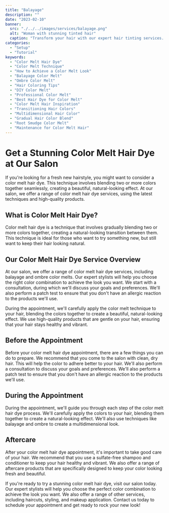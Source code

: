 ```yaml
---
title: "Balayage"
description: ""
date: "2023-02-10"
banner:
  src: "./../../images/services/balayage.png"
  alt: "Woman with stunning tinted hair"
  caption: "Transform your hair with our expert hair tinting services. Book your appointment now at Nik Salon and experience the difference."
categories:
  - "Setup"
  - "Tutorial"
keywords:
  - "Color Melt Hair Dye"
  - "Color Melt Technique"
  - "How to Achieve a Color Melt Look"
  - "Balayage Color Melt"
  - "Ombre Color Melt"
  - "Hair Coloring Tips"
  - "DIY Color Melt"
  - "Professional Color Melt"
  - "Best Hair Dye for Color Melt"
  - "Color Melt Hair Inspiration"
  - "Transitioning Hair Colors"
  - "Multidimensional Hair Color"
  - "Gradual Hair Color Blend"
  - "Root Smudge Color Melt"
  - "Maintenance for Color Melt Hair"
---
```


# Get a Stunning Color Melt Hair Dye at Our Salon

If you're looking for a fresh new hairstyle, you might want to consider a color melt hair dye. This technique involves blending two or more colors together seamlessly, creating a beautiful, natural-looking effect. At our salon, we offer a range of color melt hair dye services, using the latest techniques and high-quality products.

## What is Color Melt Hair Dye?

Color melt hair dye is a technique that involves gradually blending two or more colors together, creating a natural-looking transition between them. This technique is ideal for those who want to try something new, but still want to keep their hair looking natural.

## Our Color Melt Hair Dye Service Overview

At our salon, we offer a range of color melt hair dye services, including balayage and ombre color melts. Our expert stylists will help you choose the right color combination to achieve the look you want. We start with a consultation, during which we'll discuss your goals and preferences. We'll also perform a patch test to ensure that you don't have an allergic reaction to the products we'll use.

During the appointment, we'll carefully apply the color melt technique to your hair, blending the colors together to create a beautiful, natural-looking effect. We use high-quality products that are gentle on your hair, ensuring that your hair stays healthy and vibrant.

## Before the Appointment

Before your color melt hair dye appointment, there are a few things you can do to prepare. We recommend that you come to the salon with clean, dry hair. This will help the color to adhere better to your hair. We'll also perform a consultation to discuss your goals and preferences. We'll also perform a patch test to ensure that you don't have an allergic reaction to the products we'll use.

## During the Appointment

During the appointment, we'll guide you through each step of the color melt hair dye process. We'll carefully apply the colors to your hair, blending them together to create a natural-looking effect. We'll also use techniques like balayage and ombre to create a multidimensional look.

## Aftercare

After your color melt hair dye appointment, it's important to take good care of your hair. We recommend that you use a sulfate-free shampoo and conditioner to keep your hair healthy and vibrant. We also offer a range of aftercare products that are specifically designed to keep your color looking fresh and beautiful.

If you're ready to try a stunning color melt hair dye, visit our salon today. Our expert stylists will help you choose the perfect color combination to achieve the look you want. We also offer a range of other services, including haircuts, styling, and makeup application. Contact us today to schedule your appointment and get ready to rock your new look!
